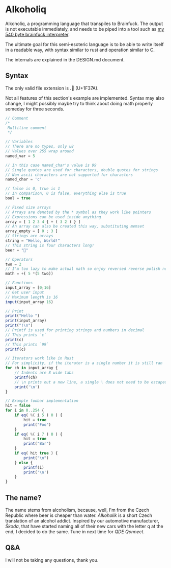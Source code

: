 # Alkoholiq

Alkoholiq, a programming language that transpiles to Brainfuck.
The output is not executable immediately, and needs to be piped into a tool such as [my 540 byte brainfuck interpreter](https://github.com/3top1a/sbfi-rs).

The ultimate goal for this semi-esoteric language is to be able to write itself in a readable way, with syntax similar
to rust and operation similar to C.

The internals are explained in the DESIGN.md document.

## Syntax

The only valid file extension is .🍺 (U+1F37A).

Not all features of this section's example are implemented.
Syntax may also change, I might possibly maybe try to think about doing math properly someday for three seconds.

```js
// Comment
/* 
 Multiline comment
 */

// Variables
// There are no types, only u8
// Values over 255 wrap around
named_var = 5

// In this case named_char's value is 99
// Single quotes are used for characters, double quotes for strings
// Non ascii characters are not supported for characters
named_char = 'c'

// false is 0, true is 1
// In comparison, 0 is false, everything else is true
bool = true

// Fixed size arrays
// Arrays are denoted by the * symbol as they work like pointers
// Expressions can be used inside anything
array = [ 1 2 3 4 { + ( 3 2 ) } ]
// An array can also be created this way, substituting memset
array_empty = [ 0 ; 3 ]
// Strings are arrays
string = "Hello, World!"
// This string is four characters long!
beer = "🍺"

// Operators
two = 2
// I'm too lazy to make actual math so enjoy reversed reverse polish notation
math = +( 5 *(5 two))

// Functions
input_array = [0;16]
// Get user input
// Maximum length is 16
input(input_array 16)

// Print
print("Hello ")
print(input_array)
print("!\n")
// Printf is used for printing strings and numbers in decimal
// This prints `c`
print(c)
// This prints `99`
printf(c)

// Iterators work like in Rust
// For simplicity, if the iterator is a single number it is still ran
for ch in input_array {
	// Indents are 8 wide tabs
	printf(ch)
    // \n prints out a new line, a single \ does not need to be escaped
	print('\n')
}

// Example foobar implementation
hit = false
for i in 0..254 {
    if eq( %( i 5 ) 0 ) {
        hit = true
        print("Foo")
    }
    if eq( %( i 7 ) 0 ) {
        hit = true
        print("Bar")
    }
    if eq( hit true ) {
        print("\n")
    } else {
        printf(i)
        print('\n')
    }
}

```

## The name?

The name stems from alcoholism, because, well, I'm from the Czech Republic where beer is cheaper than water.
*Alkoholik* is a short Czech translation of an alcohol addict.
Inspired by our automotive manufacturer, *Škoda*, that have started naming all of their new cars with the letter q at the end, I decided to do the same.
Tune in next time for *QDE Qonnect*.

## Q&A

I will not be taking any questions, thank you.
